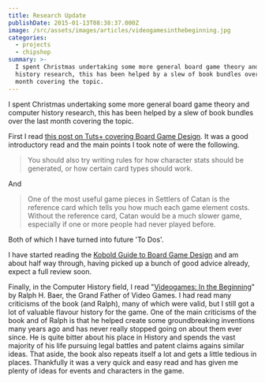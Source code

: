 ```yaml
---
title: Research Update
publishDate: 2015-01-13T08:38:37.000Z
image: /src/assets/images/articles/videogamesinthebeginning.jpg
categories:
  - projects
  - chipshop
summary: >-
  I spent Christmas undertaking some more general board game theory and computer
  history research, this has been helped by a slew of book bundles over the last
  month covering the topic.
---
```


I spent Christmas undertaking some more general board game theory and computer history research, this has been helped by a slew of book bundles over the last month covering the topic.

First I read [this post on Tuts+ covering Board Game Design](https://gamedevelopment.tutsplus.com/articles/how-to-learn-board-game-design-and-development--gamedev-11607). It was a good introductory read and the main points I took note of were the following.

> You should also try writing rules for how character stats should be generated, or how certain card types should work.

And

> One of the most useful game pieces in Settlers of Catan is the reference card which tells you how much each game element costs. Without the reference card, Catan would be a much slower game, especially if one or more people had never played before.

Both of which I have turned into future 'To Dos'.

I have started reading the [Kobold Guide to Board Game Design](https://www.koboldpress.com/k/front-page10553.php#.VLTVoSciHJ4) and am about half way through, having picked up a bunch of good advice already, expect a full review soon.

Finally, in the Computer History field, I read "[Videogames: In the Beginning](https://www.amazon.com/Videogames-Beginning-Ralph-H-Baer/dp/0964384817)" by Ralph H. Baer, the Grand Father of Video Games. I had read many criticisms of the book (and Ralph), many of which were valid, but I still got a lot of valuable flavour history for the game. One of the main criticisms of the book and of Ralph is that he helped create some groundbreaking inventions many years ago and has never really stopped going on about them ever since. He is quite bitter about his place in History and spends the vast majority of his life pursuing legal battles and patent claims agains similar ideas. That aside, the book also repeats itself a lot and gets a little tedious in places. Thankfully it was a very quick and easy read and has given me plenty of ideas for events and characters in the game.
